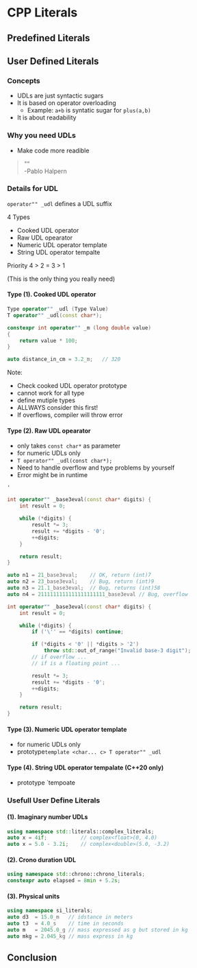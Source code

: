 # CPP Literals

## Predefined Literals

## User Defined Literals

### Concepts

* UDLs are just syntactic sugars
* It is based on operator overloading
  * Example: `a+b` is syntatic sugar for `plus(a,b)`
* It is about readability



### Why you need UDLs

* Make code more readible

> ""<br>
> -Pablo Halpern

### Details for UDL

`operator"" _udl` defines a UDL suffix

4 Types

* Cooked UDL operator
* Raw UDL opearator
* Numeric UDL operator template
* String UDL operator tempalte

Priority 4 > 2 = 3 > 1

(This is the only thing you really need)

#### Type (1). Cooked UDL operator

```cpp
Type operator"" _udl (Type Value)
T operator"" _udl(const char*);
```

```cpp
constexpr int operator"" _m (long double value)
{
	return value * 100;
}

auto distance_in_cm = 3.2_m;   // 320

```

Note:

* Check cooked UDL operator prototype
* cannot work for all type
* define mutiple types
* ALLWAYS consider this first!
* If overflows, compiler will throw error

#### Type (2). Raw UDL opearator

* only takes `const char*` as parameter
* for numeric UDLs only
* `T operator"" _udl(const char*);`
* Need to handle overflow and type problems by yourself
* Error might be in runtime

```
'
```

```cpp
int operator"" _base3eval(const char* digits) {
    int result = 0;

    while (*digits) {
        result *= 3;
        result += *digits - '0';
        ++digits;
    }

    return result;
}
```

```cpp
auto n1 = 21_base3eval;    // OK, return (int)7
auto n2 = 23_base3eval;    // Bug, return (int)9
auto n3 = 21.1_base3eval;  // Bug, returns (int)58
auto n4 = 2111111111111111111111_base3eval // Bug, overflow
```

```cpp
int operator"" _base3eval(const char* digits) {
    int result = 0;

    while (*digits) {
        if ('\'' == *digits) continue;

        if (*digits < '0' || *digits > '2')
            throw std::out_of_range("Invalid base-3 digit");
        // if overflow ...
        // if is a floating point ...

        result *= 3;
        result += *digits - '0';
        ++digits;
    }

    return result;
}
```

#### Type (3). Numeric UDL operator template

* for numeric UDLs only
* prototype`template <char... c> T operator"" _udl`

#### Type (4). String UDL operator tempalate (C++20 only)

* prototype `tempoate 

### Usefull User Define Literals

#### (1). Imaginary number UDLs

```cpp
using namespace std::literals::complex_literals;
auto x = 4if;           // complex<float>(0, 4.0)
auto x = 5.0 - 3.2i;    // complex<double>(5.0, -3.2)
```

#### (2). Crono duration UDL

```cpp
using namespace std::chrono::chrono_literals;
constexpr auto elapsed = 8min + 5.2s;
```

#### (3). Physical units

```cpp
using namespace si_literals;
auto d3  = 15.0_m   // idstance in meters
auto t3  = 4.0_s    // time in seconds
auto m   = 2045.0_g // mass expressed as g but stored in kg
auto mkg = 2.045_kg // mass express in kg
```

## Conclusion